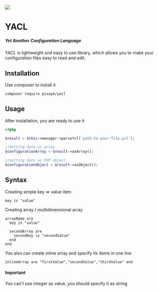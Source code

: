 ![](https://img.shields.io/badge/coverage-94%25-green)
# YACL
##### Yet Another Configuration Language

YACL is lightweight and easy to use library, which allows you to make your configuration files easy to read and edit. 

## Installation

Use composer to install it

````bash
composer require pixaye/yacl
````

## Usage

After installation, you are ready to use it

````php
<?php

$result = $this->manager->parseYcl('path-to-your-file.ycl');

//Getting data as array
$configurationArray = $result->asArray();

//Getting data as PHP object
$configurationObject = $result->asObject();
````

## Syntax

Creating simple key => value item

````
key is "value"
````

Creating array / multidimensional array

````
arrayName are
  key is "value"
  
  secondArray are
    secondKey is "secondValue"
  end
end
````

You also can create inline array and specify its items in one line

````
inlineArray are "firstValue","secondValue","thirdValue" end
````

#### Important

You can't use integer as value, you should specify it as string
